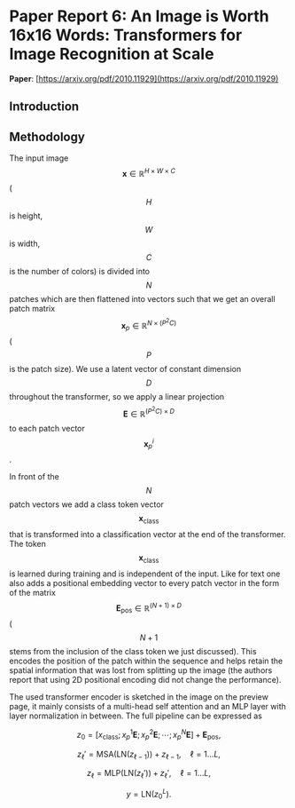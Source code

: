 # Paper Report 6: An Image is Worth 16x16 Words: Transformers for Image Recognition at Scale

**Paper**: [https://arxiv.org/pdf/2010.11929](https://arxiv.org/pdf/2010.11929)

## Introduction


## Methodology

The input image $$ \mathbf{x} \in \mathbb{R}^{H\times W\times C}$$ ($$ H$$ is height, $$ W$$ is width, $$ C$$ is the number of colors) is
divided into $$N$$ patches which are then flattened into vectors such that we get an overall patch matrix $$  \mathbf{x}_p \in \mathbb{R}^{N \times (P^2 C)} $$ ($$ P$$ is the patch size).
We use a latent vector of constant dimension $$D$$ throughout the transformer, so we apply a linear projection $$\mathbf{E} \in \mathbb{R}^{(P^2 C) \times D}$$ to each
patch vector $$ \mathbf{x}_p^i $$.


In front of the $$N$$ patch vectors we 
add a class token vector $$\mathbf{x}_{\text{class}}$$ that is transformed into a classification vector at the end of the transformer. The token $$\mathbf{x}_{\text{class}}$$ is
learned during training and is independent of the input.
Like for text one also adds a positional embedding vector to every patch vector in the form of the matrix $$  \mathbf{E}_{\text{pos}} \in \mathbb{R}^{(N+1) \times D} $$
($$N+1$$ stems from the inclusion of the class token we just discussed). 
This encodes the position of the patch within the sequence and helps retain the spatial information
that was lost from splitting up the image (the authors report that using 2D positional encoding did not change the performance). 

The used transformer encoder is sketched in the image on the preview page, it mainly consists of a multi-head self attention and an MLP layer with layer normalization in between.
The full pipeline can be expressed as 

$$z_0 = \left[ x_{\text{class}}; x_p^1 \mathbf{E}; x_p^2 \mathbf{E}; \cdots ; x_p^N \mathbf{E} \right] + \mathbf{E}_{\text{pos}}, $$

$$z_\ell' = \text{MSA}(\text{LN}(z_{\ell-1})) + z_{\ell-1}, \quad \ell = 1 \dots L, $$

$$z_\ell = \text{MLP}(\text{LN}(z_\ell')) + z_\ell', \quad \ell = 1 \dots L, $$

$$ y = \text{LN}(z_0^L).$$

